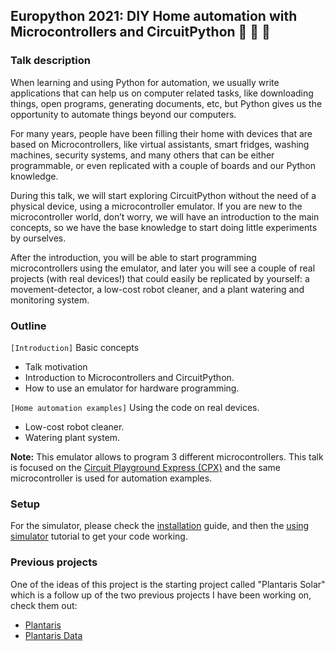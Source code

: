## Europython 2021: DIY Home automation with Microcontrollers and CircuitPython :seedling: 🤖 🐍

### Talk description

When learning and using Python for automation, we usually write applications
that can help us on computer related tasks, like downloading things,
open programs, generating documents, etc, but Python gives us the opportunity
to automate things beyond our computers.

For many years, people have been filling their home with devices that are
based on Microcontrollers, like virtual assistants, smart fridges,
washing machines, security systems, and many others that can be either
programmable, or even replicated with a couple of boards and our Python
knowledge.

During this talk, we will start exploring CircuitPython without the need of a
physical device, using a microcontroller emulator. If you are new to the
microcontroller world, don’t worry, we will have an introduction to the main
concepts, so we have the base knowledge to start doing little experiments by
ourselves.

After the introduction, you will be able to start programming microcontrollers
using the emulator, and later you will see a couple of real projects
(with real devices!) that could easily be replicated by yourself:
a movement-detector, a low-cost robot cleaner, and a plant watering and
monitoring system.

### Outline

`[Introduction]` Basic concepts
- Talk motivation
- Introduction to Microcontrollers and CircuitPython. 
- How to use an emulator for hardware programming.

`[Home automation examples]` Using the code on real devices.
- Low-cost robot cleaner.
- Watering plant system.

**Note:** This emulator allows to program 3 different microcontrollers. 
This talk is focused on the
[Circuit Playground Express (CPX)](https://learn.adafruit.com/adafruit-circuit-playground-express/overview)
and the same microcontroller is used for automation examples.

### Setup

For the simulator, please check the [installation](installation.md) guide,
and then the [using simulator](using_simulator.md) tutorial to get your
code working.

### Previous projects

One of the ideas of this project is the starting project called "Plantaris
Solar" which is a follow up of the two previous projects I have been working on,
check them out:

* [Plantaris](https://github.com/mjmolina/plantaris)
* [Plantaris Data](https://github.com/mjmolina/plantaris_data)
